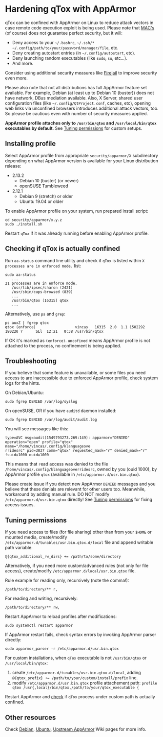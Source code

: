 # Hardening qTox with AppArmor

qTox can be confined with AppArmor on Linux to reduce attack vectors in case remote code execution exploit is being used. Please note that [MAC's](https://en.wikipedia.org/wiki/Mandatory_access_control) (of course) does not guarantee perfect security, but it will:
- Deny access to your `~/.bashrc`, `~/.ssh/*` `~/.config/path/to/your/password/manager/file`, etc.
- Deny creating autostart entries (in `~/.config/autostart`, etc).
- Deny launching random executables (like `sudo`, `su`, etc...).
- And more.

Consider using additional security measures like [Firejail](https://firejail.wordpress.com/) to improve security even more.

Please also note that not all distributions has full AppArmor feature set available. For example, Debian (at least up to Debian 10 (buster)) does not have network, DBus mediation available. Also, X Server, shared user configuration files (like `~/.config/QtProject.conf`, caches, etc), opening web links via unconfined browsers introduces additional attack vectors, too. So please be cautious even with number of security measures applied.

**AppArmor profile attaches only to `/usr/bin/qtox` and `/usr/local/bin/qtox` executables by default**. See [Tuning permissions](#tuning-permissions) for custom setups.

## Installing profile

Select AppArmor profile from appropriate `security/apparmor/X` subdirectory depending on what AppArmor version is available for your Linux distribution release:

- 2.13.2
  - Debian 10 (buster) (or newer)
  - openSUSE Tumbleweed
- 2.12.1
  - Debian 9 (stretch) or older
  - Ubuntu 19.04 or older

To enable AppArmor profile on your system, run prepared install script:

```
cd security/apparmor/x.y.z
sudo ./install.sh
```
Restart `qTox` if it was already running before enabling AppArmor profile.

## Checking if qTox is actually confined

Run `aa-status` command line utility and check if `qTox` is listed within `X processes are in enforced mode.` list:
```
sudo aa-status
   ...
21 processes are in enforce mode.
   /usr/lib/ipsec/charon (2421)            
   /usr/sbin/cups-browsed (839)
   ...
   /usr/bin/qtox (16315) qtox
   ...
```

Alternatively, use `ps` and `grep`:

```
ps auxZ | fgrep qtox
qtox (enforce)                  vincas   16315  2.0  1.1 1502292 180220 ?      SLl  12:21   0:38 /usr/bin/qtox
```

If OK it's marked as `(enforce)`. `uncofined` means AppArmor profile is not attached to the process, no confinement is being applied.

## Troubleshooting

If you believe that some feature is unavailable, or some files you need access to are inaccessible due to enforced AppArmor profile, check system logs for the hints.

On Debian/Ubuntu:

```
sudo fgrep DENIED /var/log/syslog
```

On openSUSE, OR if you have `auditd` daemon installed:
```
sudo fgrep DENIED /var/log/audit/audit.log
```

You will see messages like this:
```
type=AVC msg=audit(1549793273.269:149): apparmor="DENIED" operation="open" profile="qtox" name="/home/vincas/.config/klanguageove
rridesrc" pid=3037 comm="qtox" requested_mask="r" denied_mask="r" fsuid=1000 ouid=1000
```

This means that `r`ead access was denied to the file `/home/vincas/.config/klanguageoverridesrc`, owned by you (ouid 1000), by AppArmor profile `qtox` (available in `/etc/apparmor.d/usr.bin.qtox`).

Please create issue if you detect new AppArmor `DENIED` messages and you believe that these denials are relevant for other users too. Meanwhile, workaround by adding manual rule. DO NOT modify `/etc/apparmor.d/usr.bin.qtox` directly! See [Tuning permissions](#tuning-permissions) for fixing access issues.

## Tuning permissions

If you need access to files (for file sharing) other than from your `$HOME` or mounted media, create/modify `/etc/apparmor.d/tunables/usr.bin.qtox.d/local` file and append writable path variable:

```
@{qtox_additional_rw_dirs} += /path/to/some/directory
```

Alternatively, if you need more custom/advanced rules (not only for file access), create/modify `/etc/apparmor.d/local/usr.bin.qtox` file.

Rule example for reading only, recursively (note the comma!):

```
/path/to/directory/** r,
```

For reading and writing, recursively:
```
/path/to/directory/** rw,
```

Restart AppArmor to reload profiles after modifications:

```
sudo systemctl restart apparmor
```

If AppArmor restart fails, check syntax errors by invoking AppArmor parser directly:

```
sudo apparmor_parser -r /etc/apparmor.d/usr.bin.qtox
```

For custom installations, when `qTox` executable is not `/usr/bin/qtox` or `/usr/local/bin/qtox`:
1. create `/etc/apparmor.d/tunables/usr.bin.qtox.d/local`, adding `@{qtox_prefix} += /path/to/your/custom/install/prefix` line.
2. modify `/etc/apparmor.d/usr.bin.qtox` profile attachement path: `profile qtox /usr{,local}/bin/qtox,/path/to/your/qtox_executable {`

Restart AppArmor and [check](#checking-if-qtox-is-actually-confined) if `qTox` process under custom path is actually confined.

## Other resources

Check [Debian](https://wiki.debian.org/AppArmor), [Ubuntu](https://wiki.ubuntu.com/AppArmor), [Upstream AppArmor](https://gitlab.com/apparmor/apparmor/wikis/home) Wiki pages for more info.

